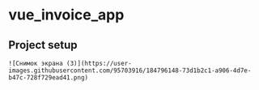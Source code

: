 # vue_invoice_app

## Project setup
```
![Снимок экрана (3)](https://user-images.githubusercontent.com/95703916/184796148-73d1b2c1-a906-4d7e-b47c-728f729ead41.png)
